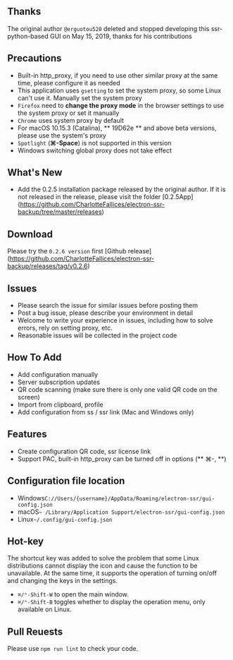 ## Thanks
The original author `@erguotou520` deleted and stopped developing this ssr-python-based GUI on May 15, 2019, thanks for his contributions

## Precautions
- Built-in http_proxy, if you need to use other similar proxy at the same time, please configure it as needed <br>
- This application uses `gsetting` to set the system proxy, so some Linux can't use it. Manually set the system proxy <br>
- `Firefox` need to **change the proxy mode** in the browser settings to use the system proxy or set it manually <br>
- `Chrome` uses system proxy by default <br>
- For macOS 10.15.3 (Catalina), ** 19D62e ** and above beta versions, please use the system's proxy
- `Spotlight` (**⌘-Space**) is not supported in this version
- Windows switching global proxy does not take effect

## What's New
- Add the 0.2.5 installation package released by the original author. If it is not released in the release, please visit the folder [0.2.5App] (https://github.com/CharlotteFallices/electron-ssr-backup/tree/master/releases)

## Download
Please try the `0.2.6 version` first [Github release] (https://github.com/CharlotteFallices/electron-ssr-backup/releases/tag/v0.2.6)

## Issues

- Please search the issue for similar issues before posting them <br>
- Post a bug issue, please describe your environment in detail <br>
- Welcome to write your experience in issues, including how to solve errors, rely on setting proxy, etc. <br>
- Reasonable issues will be collected in the project code

## How To Add

- Add configuration manually
- Server subscription updates
- QR code scanning (make sure there is only one valid QR code on the screen)
- Import from clipboard, profile
- Add configuration from ss / ssr link (Mac and Windows only)

## Features
- Create configuration QR code, ssr license link
- Support PAC, built-in http_proxy can be turned off in options (** ⌘-, **)

## Configuration file location

- Windows`C://Users/{username}/AppData/Roaming/electron-ssr/gui-config.json`
- macOS`~ /Library/Application Support/electron-ssr/gui-config.json`
- Linux`~/.config/gui-config.json`

## Hot-key

The shortcut key was added to solve the problem that some Linux distributions cannot display the icon and cause the function to be unavailable. At the same time, it supports the operation of turning on/off and changing the keys in the settings.
- `⌘/⌃-Shift-W` to open the main window.
- `⌘/⌃-Shift-B` toggles whether to display the operation menu, only available on Linux.

## Pull Reuests
 Please use  `npm run lint` to check your code.
